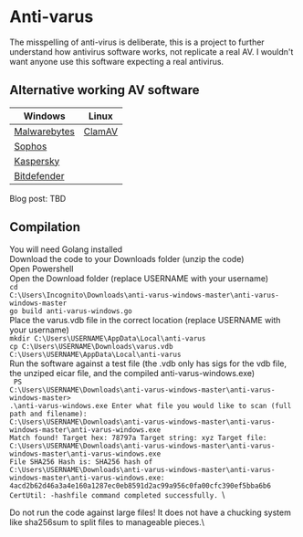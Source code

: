 # Anti-varus

The misspelling of anti-virus is deliberate, this is a project to further understand how antivirus software works, not replicate a real AV. I wouldn't want anyone use this software expecting a real antivirus.

## Alternative working AV software

| Windows                                       | Linux                              |
|-----------------------------------------------|------------------------------------|
| [Malwarebytes](https://www.malwarebytes.com/) | [ClamAV](https://www.clamav.net/)  |
| [Sophos](https://home.sophos.com/en-us)       |                                    |
| [Kaspersky](https://www.kaspersky.co.uk/)     |                                    |
| [Bitdefender](https://www.bitdefender.co.uk/) |                                    |

Blog post: TBD

## Compilation
You will need Golang installed\
Download the code to your Downloads folder (unzip the code)\
Open Powershell\
Open the Download folder (replace USERNAME with your username)\
<code>cd C:\Users\Incognito\Downloads\anti-varus-windows-master\anti-varus-windows-master</code>\
<code>go build anti-varus-windows.go</code>\
Place the varus.vdb file in the correct location (replace USERNAME with your username)\
<code>mkdir C:\Users\USERNAME\AppData\Local\anti-varus</code>\
<code>cp C:\Users\USERNAME\Downloads\varus.vdb C:\Users\USERNAME\AppData\Local\anti-varus</code>\
Run the software against a test file (the .vdb only has sigs for the vdb file, the unziped eicar file, and the compiled anti-varus-windows.exe)\
<code>
PS C:\Users\USERNAME\Downloads\anti-varus-windows-master\anti-varus-windows-master> .\anti-varus-windows.exe
Enter what file you would like to scan (full path and filename):
C:\Users\USERNAME\Downloads\anti-varus-windows-master\anti-varus-windows-master\anti-varus-windows.exe
Match found!
Target hex: 78797a
Target string: xyz
Target file: C:\Users\USERNAME\Downloads\anti-varus-windows-master\anti-varus-windows-master\anti-varus-windows.exe
File SHA256 Hash is: SHA256 hash of C:\Users\USERNAME\Downloads\anti-varus-windows-master\anti-varus-windows-master\anti-varus-windows.exe:
4acd2b62d46a3a4e160a1287ec0eb8591d2ac99a956c0fa00cfc390ef5bba6b6
CertUtil: -hashfile command completed successfully.
</code>\

Do not run the code against large files! It does not have a chucking system like sha256sum to split files to manageable pieces.\
